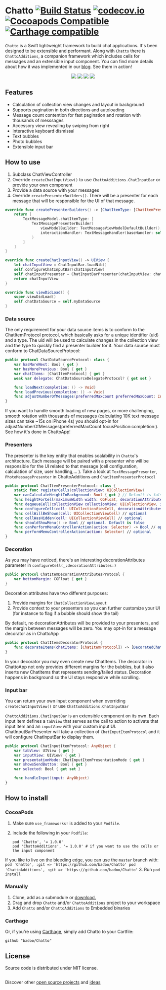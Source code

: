 # Chatto [![Build Status](https://travis-ci.org/badoo/Chatto.svg?branch=master)](https://travis-ci.org/badoo/Chatto) [![codecov.io](https://codecov.io/github/badoo/Chatto/coverage.svg?branch=master)](https://codecov.io/github/badoo/Chatto?branch=master) [![Cocoapods Compatible](https://img.shields.io/cocoapods/v/Chatto.svg)](https://img.shields.io/cocoapods/v/Chatto.svg) [![Carthage compatible](https://img.shields.io/badge/Carthage-compatible-4BC51D.svg?style=flat)](https://github.com/Carthage/Carthage)


`Chatto` is a Swift lightweight framework to build chat applications. It's been designed to be extensible and performant. Along with `Chatto` there is `ChattoAdditions`, a companion framework which includes cells for messages and an extensible input component. You can find more details about how it was implemented in our [blog](https://techblog.badoo.com/blog/2015/12/04/how-we-made-chatto/). See them in action!
<div align="center">
<img src="./readme-images/readme-pic-1.png" />
<img src="./readme-images/readme-pic-2.png" />
<img src="./readme-images/readme-pic-3.png" />
<img src="./readme-images/readme-pic-4.png" />
</div>

## Features
- Calculation of collection view changes and layout in background
- Supports pagination in both directions and autoloading
- Message count contention for fast pagination and rotation with thousands of messsages
- Accessory view revealing by swiping from right
- Interactive keyboard dismissal
- Text bubbles
- Photo bubbles
- Extensible input bar

## How to use

1. Subclass ChatViewController
2. Override `createChatInputView()` to use `ChattoAdditions.ChatInputBar` or provide your own component
3. Provide a data source with your messages
4. Override `createPresenterBuilders()`. There will be a presenter for each message that will be responsible for the UI of that message.

```swift
override func createPresenterBuilders() -> [ChatItemType: [ChatItemPresenterBuilderProtocol]] {
    return [
        TextMessageModel.chatItemType: [
            TextMessagePresenterBuilder(
                viewModelBuilder: TextMessageViewModelDefaultBuilder(),
                interactionHandler: TextMessageHandler(baseHandler: self.baseMessageHandler)
            )
        ]
    ]
}

override func createChatInputView() -> UIView {
    let chatInputView = ChatInputBar.loadNib()
    self.configureChatInputBar(chatInputView)
    self.chatInputPresenter = ChatInputBarPresenter(chatInputView: chatInputView, chatInputItems: self.createChatInputItems())
    return chatInputView
}

override func viewDidLoad() {
    super.viewDidLoad()
    self.chatDataSource = self.myDataSource
}

```
### Data source
The only requirement for your data source items is to conform to the ChatItemProtocol protocol, which basically asks for a unique identifier (uid) and a type. The uid will be used to calculate changes in the collection view and the type to quickly find a presenter builder for it. Your data source must conform to ChatDataSourceProtocol:
```swift
public protocol ChatDataSourceProtocol: class {
    var hasMoreNext: Bool { get }
    var hasMorePrevious: Bool { get }
    var chatItems: [ChatItemProtocol] { get }
    weak var delegate: ChatDataSourceDelegateProtocol? { get set }

    func loadNext(completion: () -> Void)
    func loadPrevious(completion: () -> Void)
    func adjustNumberOfMessages(preferredMaxCount preferredMaxCount: Int?, focusPosition: Double, completion:(didAdjust: Bool) -> Void) // If you want, implement message count contention for performance, otherwise just call completion(false)
}
```
If you want to handle smooth loading of new pages, or more challenging, smooth rotation with thousands of messages (calculating 10K text message sizes can take ~15s on iPhone 4s) you should opt-in for adjustNumberOfMessages(preferredMaxCount:focusPosition:completion:). See how it's done in ChattoApp!

### Presenters
The presenter is the key entity that enables scalability in `Chatto`'s architecture. Each message will be paired with a presenter who will be responsible for the UI related to that message (cell configuration, calculation of size, user handling,... ). Take a look at `TextMessagePresenter`, `PhotoMessagePresenter` in ChattoAdditions and `ChatItemPresenterProtocol`

```swift
public protocol ChatItemPresenterProtocol: class {
    static func registerCells(collectionView: UICollectionView)
    var canCalculateHeightInBackground: Bool { get } // Default is false
    func heightForCell(maximumWidth width: CGFloat, decorationAttributes: ChatItemDecorationAttributesProtocol?) -> CGFloat
    func dequeueCell(collectionView collectionView: UICollectionView, indexPath: NSIndexPath) -> UICollectionViewCell
    func configureCell(cell: UICollectionViewCell, decorationAttributes: ChatItemDecorationAttributesProtocol?)
    func cellWillBeShown(cell: UICollectionViewCell) // optional
    func cellWasHidden(cell: UICollectionViewCell) // optional
    func shouldShowMenu() -> Bool // optional. Default is false
    func canPerformMenuControllerAction(action: Selector) -> Bool // optional. Default is false
    func performMenuControllerAction(action: Selector) // optional
}
```

### Decoration
As you may have noticed, there's an interesting decorationAttributes parameter in `configureCell(_:decorationAttributes:)`
```swift
public protocol ChatItemDecorationAttributesProtocol {
    var bottomMargin: CGFloat { get }
}
```
Decoration attributes have two different purposes:

1. Provide margins for `ChatCollectionViewLayout`
2. Provide context to your presenters so you can further customize your UI (for instance to flag if a bubble should show the tail)

By default, no decorationAttributes will be provided to your presenters, and the margin between messages will be zero. You may opt-in for a message decorator as in ChattoApp
```swift
public protocol ChatItemsDecoratorProtocol {
    func decorateItems(chatItems: [ChatItemProtocol]) -> [DecoratedChatItem]
}
```
In your decorator you may even create new ChatItems. The decorator in ChattoApp not only provides different margins for the bubbles, but it also inserts new ChatItems that represents sending/failed status. Decoration happens in background so the UI stays responsive while scrolling.

### Input bar
You can return your own input component when overriding `createChatInputView()` or use `ChattoAdditions.ChatInputBar`

`ChattoAdditions.ChatInputBar` is an extensible component on its own. Each input item defines a `tabView` that serves as the call to action to activate that input item and an `inputView` with your custom input UI. ChatInputBarPresenter will take a collection of `ChatInputItemProtocol` and it will configure ChatInputBar to display them.

```swift
public protocol ChatInputItemProtocol: AnyObject {
    var tabView: UIView { get }
    var inputView: UIView? { get }
    var presentationMode: ChatInputItemPresentationMode { get }
    var showsSendButton: Bool { get }
    var selected: Bool { get set }

    func handleInput(input: AnyObject)
}
```

## How to install
### CocoaPods

1. Make sure `use_frameworks!` is added to your `Podfile`.

2. Include the following in your `Podfile`:
    ```
    pod 'Chatto', '= 1.0.0'
    pod 'ChattoAdditions', '= 1.0.0' # if you want to use the cells or the input component
    ```
If you like to live on the bleeding edge, you can use the `master` branch with:
    ```
    pod 'Chatto', :git => 'https://github.com/badoo/Chatto'
	pod 'ChattoAdditions', :git => 'https://github.com/badoo/Chatto'
    ```
3. Run `pod install`

### Manually

1. Clone, add as a submodule or [download.](https://github.com/badoo/Chatto/archive/master.zip)
2. Drag and drop `Chatto` and/or `ChattoAdditions` project to your workspace
3. Add `Chatto` and/or `ChattoAdditions` to Embedded binaries

### Carthage

Or, if you’re using [Carthage](https://github.com/Carthage/Carthage#if-youre-building-for-ios-tvos-or-watchos), simply add Chatto to your Cartfile:
```
github "badoo/Chatto"
```

## License
Source code is distributed under MIT license.

<h2></h2>

Discover other [open source projects](https://github.com/badoo) and [ideas](https://techblog.badoo.com)
